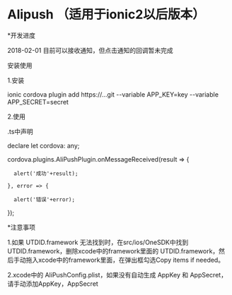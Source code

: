 # Alipush （适用于ionic2以后版本）
*开发进度

2018-02-01 目前可以接收通知，但点击通知的回调暂未完成

安装使用

1.安装

ionic cordova plugin add https://...git --variable APP_KEY=key --variable APP_SECRET=secret


2.使用 

.ts中声明

declare let cordova: any;

cordova.plugins.AliPushPlugin.onMessageReceived(result => {
      
      alert('成功'+result);
    
    }, error => {
      
      alert('错误'+error);

});


*注意事项

1.如果 UTDID.framework 无法找到时，在src/ios/OneSDK中找到 UTDID.framework，删除xcode中的framework里面的 UTDID.framework，然后手动拖入xcode中的framework里面，在弹出框勾选Copy items if needed。

2.xcode中的 AliPushConfig.plist，如果没有自动生成 AppKey 和 AppSecret，请手动添加AppKey，AppSecret
